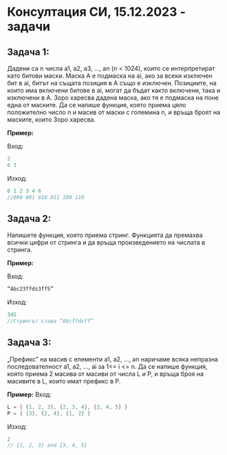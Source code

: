 # Консултация СИ, 15.12.2023 - задачи

## Задача 1: 
Дадени са n числа a1, a2, a3, ..., an (n < 1024), които се интерпретират като битови маски. Маска A е подмаска на аi, ако за всеки изключен бит в ai, битът на същата позиция в A също е изключен. Позициите, на които има включени битове в ai, могат да бъдат както включени, така и изключени в A. Зоро харесва дадена маска, ако тя е подмаска на поне една от маските. Да се напише функция, която приема цяло положително число n и масив от маски с големина n, и връща броят на маските, които Зоро харесва.

**Пример:** 

Вход: 
```c++
2
6 3
```

Изход:
```c++
0 1 2 3 4 6
//000 001 010 011 100 110
```

## Задача 2: 
Напишете функция, която приема стринг. Функцията да премахва всички цифри от стринга и да връща произведението на числата в стринга.

**Пример:** 

Вход: 
```c++
“Abc23ffds3ff5” 
```

Изход:
```c++
345 
//Стрингът става “Abcffdsff” 
```

## Задача 3: 
„Префикс" на масив с елементи а1, а2, ..., аn наричаме всяка непразна последователност
a1, a2, …, ai за 1<= i <= n. Да се напише функция, която приема 2 масива от масиви от числа L и Р, и връща броя на масивите в L, които имат префикс в Р.

**Пример:**
Вход:
```c++
L = { {1, 2, 3}, {2, 3, 4}, {3, 4, 5} }
P = { {3}, {2, 4}, {1, 2} }
```

Изход:
```c++
2
// {1, 2, 3} and {3, 4, 5}
```
